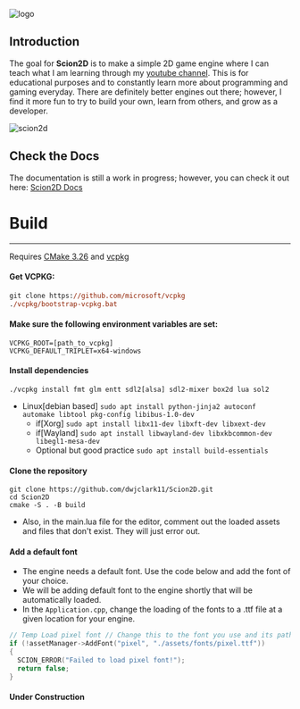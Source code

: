 
![logo](https://github.com/dwjclark11/Scion2D/assets/63356975/cc26ef0c-b190-4af9-9ac1-cac8cd9f2ed5)

## Introduction
The goal for **Scion2D** is to make a simple 2D game engine where I can teach what I am learning through my [youtube channel](https://www.youtube.com/playlist?list=PL3HUvSWOJR7XRDwVVQqqWO-zyyscb8L-v). 
This is for educational purposes and to constantly learn more about programming and gaming everyday. There are definitely better 
engines out there; however, I find it more fun to try to build your own, learn from others, and grow as a developer.

![scion2d](https://github.com/dwjclark11/Scion2D/assets/63356975/ba9c466d-780d-4217-bf9e-5ed0dc4981d9)

## Check the Docs
The documentation is still a work in progress; however, you can check it out here:
[Scion2D Docs](https://dwjclark11.github.io/Scion2D_Docs/)

# Build
----
Requires [CMake 3.26](https://cmake.org/) and [vcpkg](https://github.com/microsoft/vcpkg)
#### Get VCPKG:
```ps
git clone https://github.com/microsoft/vcpkg
./vcpkg/bootstrap-vcpkg.bat
```
#### Make sure the following environment variables are set:
```
VCPKG_ROOT=[path_to_vcpkg]
VCPKG_DEFAULT_TRIPLET=x64-windows
```

#### Install dependencies 
```
./vcpkg install fmt glm entt sdl2[alsa] sdl2-mixer box2d lua sol2
```
- Linux[debian based] `sudo apt install python-jinja2 autoconf automake libtool pkg-config libibus-1.0-dev`
    * if[Xorg] `sudo apt install libx11-dev libxft-dev libxext-dev`
    * if[Wayland] `sudo apt install libwayland-dev libxkbcommon-dev libegl1-mesa-dev`
    * Optional but good practice `sudo apt install build-essentials`


#### Clone the repository 
```
git clone https://github.com/dwjclark11/Scion2D.git
cd Scion2D
cmake -S . -B build
```
 
* Also, in the main.lua file for the editor, comment out the loaded assets and files that don't exist. They will just error out.

#### Add a default font
* The engine needs a default font. Use the code below and add the font of your choice.
* We will be adding default font to the engine shortly that will be automatically loaded.
* In the ```Application.cpp```, change the loading of the fonts to a .ttf file at a given location for your engine.

```cpp
// Temp Load pixel font // Change this to the font you use and its path
if (!assetManager->AddFont("pixel", "./assets/fonts/pixel.ttf"))
{
  SCION_ERROR("Failed to load pixel font!");
  return false;
}
``` 
#### Under Construction
